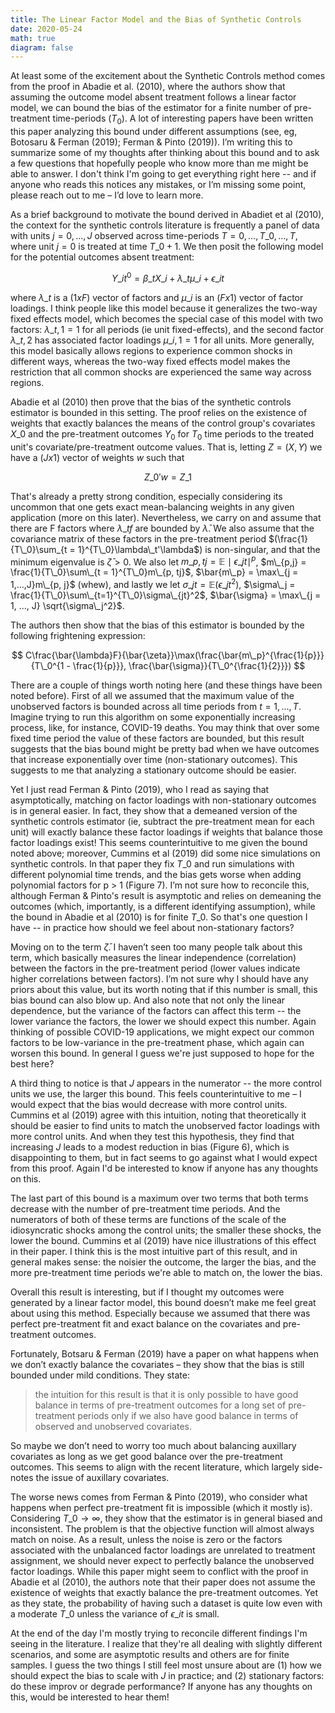 ```yaml
---
title: The Linear Factor Model and the Bias of Synthetic Controls
date: 2020-05-24
math: true
diagram: false
---
```

At least some of the excitement about the Synthetic Controls method comes from the proof in Abadie et al. (2010), where the authors show that assuming the outcome model absent treatment follows a linear factor model, we can bound the bias of the estimator for a finite number of pre-treatment time-periods ($T_0$). A lot of interesting papers have been written this paper analyzing this bound under different assumptions (see, eg, Botosaru & Ferman (2019); Ferman & Pinto (2019)). I’m writing this to summarize some of my thoughts after thinking about this bound and to ask a few questions that hopefully people who know more than me might be able to answer. I don't think I'm going to get everything right here -- and if anyone who reads this notices any mistakes, or I’m missing some point, please reach out to me – I’d love to learn more.

As a brief background to motivate the bound derived in Abadiet et al (2010), the context for the synthetic controls literature is frequently a panel of data with units $j = 0, ..., J$ observed across time-periods $T = 0, ..., T\_0, ..., T$, where unit $j = 0$ is treated at time $T\_0 + 1$. We then posit the following model for the potential outcomes absent treatment:

$$
Y\_{it}^0 = \beta\_tX\_i + \lambda\_t\mu\_i + \epsilon\_{it}
$$

where $\lambda\_t$ is a $(1 x F)$ vector of factors and $\mu\_i$ is an $(F x 1)$ vector of factor loadings. I think people like this model because it generalizes the two-way fixed effects model, which becomes the special case of this model with two factors: $\lambda\_{t, 1} = 1$ for all periods (ie unit fixed-effects), and the second factor $\lambda\_{t, 2}$ has associated factor loadings $\mu\_{i, 1} = 1$ for all units. More generally, this model basically allows regions to experience common shocks in different ways, whereas the two-way fixed effects model makes the restriction that all common shocks are experienced the same way across regions.

Abadie et al (2010) then prove that the bias of the synthetic controls estimator is bounded in this setting. The proof relies on the existence of weights that exactly balances the means of the control group's covariates $X\_0$ and the pre-treatment outcomes $Y_0$ for $T_0$ time periods to the treated unit's covariate/pre-treatment outcome values. That is, letting $Z = (X, Y)$ we have a $(J x 1)$ vector of weights $w$ such that 

$$
Z\_0'w = Z\_1
$$

That's already a pretty strong condition, especially considering its uncommon that one gets exact mean-balancing weights in any given application (more on this later). Nevertheless, we carry on and assume that there are F factors where $\lambda\_{tf}$ are bounded by $\bar{\lambda}$. We also assume that the covariance matrix of these factors in the pre-treatment period $(\frac{1}{T\_0}\sum_{t = 1}^{T\_0}\lambda\_t'\lambda$) is non-singular, and that the minimum eigenvalue is $\bar{\zeta} > 0$. We also let $m\_{p, tj} = \mathbb{E}\mid\epsilon\_{jt}\mid^p$, $m\_{p,j} = \frac{1}{T\_0}\sum\_{t = 1}^{T\_0}m\_{p, tj}$, $\bar{m\_p} = \max\_{j = 1,...,J}m\_{p, j}$ (whew), and lastly we let $\sigma\_{jt} = \mathbb{E}(\epsilon\_{jt}^2)$, $\sigma\_j = \frac{1}{T\_0}\sum\_{t=1}^{T\_0}\sigma\_{jt}^2$, $\bar{\sigma} = \max\_{j = 1, ..., J} \sqrt{\sigma\_j^2}$.

The authors then show that the bias of this estimator is bounded by the following frightening expression:

$$
C\frac{\bar{\lambda}F}{\bar{\zeta}}\max(\frac{\bar{m\_p}^{\frac{1}{p}}}{T\_0^{1 - \frac{1}{p}}}, \frac{\bar{\sigma}}{T\_0^{\frac{1}{2}}})
$$ 

There are a couple of things worth noting here (and these things have been noted before). First of all we assumed that the maximum value of the unobserved factors is bounded across all time periods from $t = 1,..., T$. Imagine trying to run this algorithm on some exponentially increasing process, like, for instance, COVID-19 deaths. You may think that over some fixed time period the value of these factors are bounded, but this result suggests that the bias bound might be pretty bad when we have outcomes that increase exponentially over time (non-stationary outcomes). This suggests to me that analyzing a stationary outcome should be easier. 

Yet I just read Ferman & Pinto (2019), who I read as saying that asymptotically, matching on factor loadings with non-stationary outcomes is in general easier. In fact, they show that a demeaned version of the synthetic controls estimator (ie, subtract the pre-treatment mean for each unit) will exactly balance these factor loadings if weights that balance those factor loadings exist! This seems counterintuitive to me given the bound noted above; moreover, Cummins et al (2019) did some nice simulations on synthetic controls. In that paper they fix $T\_0$ and run simulations with different polynomial time trends, and the bias gets worse when adding polynomial factors for p > 1 (Figure 7). I’m not sure how to reconcile this, although Ferman & Pinto's result is asymptotic and relies on demeaning the outcomes (which, importantly, is a different identifying assumption), while the bound in Abadie et al (2010) is for finite $T\_0$. So that's one question I have -- in practice how should we feel about non-stationary factors?

Moving on to the term $\bar{\zeta}$. I haven’t seen too many people talk about this term, which basically measures the linear independence (correlation) between the factors in the pre-treatment period (lower values indicate higher correlations between factors). I’m not sure why I should have any priors about this value, but its worth noting that if this number is small, this bias bound can also blow up. And also note that not only the linear dependence, but the variance of the factors can affect this term -- the lower variance the factors, the lower we should expect this number. Again thinking of possible COVID-19 applications, we might expect our common factors to be low-variance in the pre-treatment phase, which again can worsen this bound. In general I guess we're just supposed to hope for the best here?

A third thing to notice is that $J$ appears in the numerator -- the more control units we use, the larger this bound. This feels counterintuitive to me – I would expect that the bias would decrease with more control units. Cummins et al (2019) agree with this intuition, noting that theoretically it should be easier to find units to match the unobserved factor loadings with more control units. And when they test this hypothesis, they find that increasing $J$ leads to a modest reduction in bias (Figure 6), which is disappointing to them, but in fact seems to go against what I would expect from this proof. Again I'd be interested to know if anyone has any thoughts on this.

The last part of this bound is a maximum over two terms that both terms decrease with the number of pre-treatment time periods. And the numerators of both of these terms are functions of the scale of the idiosyncratic shocks among the control units; the smaller these shocks, the lower the bound. Cummins et al (2019) have nice illustrations of this effect in their paper. I think this is the most intuitive part of this result, and in general makes sense: the noisier the outcome, the larger the bias, and the more pre-treatment time periods we're able to match on, the lower the bias.

Overall this result is interesting, but if I thought my outcomes were generated by a linear factor model, this bound doesn’t make me feel great about using this method. Especially because we assumed that there was perfect pre-treatment fit and exact balance on the covariates and pre-treatment outcomes. 

Fortunately, Botsaru & Ferman (2019) have a paper on what happens when we don’t exactly balance the covariates – they show that the bias is still bounded under mild conditions. They state:

> the intuition for this result is that it is only possible to have good balance in terms of pre-treatment outcomes for a long set of  pre-treatment periods only if we also have good balance in terms of observed and unobserved covariates.

So maybe we don’t need to worry too much about balancing auxillary covariates as long as we get good balance over the pre-treatment outcomes. This seems to align with the recent literature, which largely side-notes the issue of auxillary covariates.

The worse news comes from Ferman & Pinto (2019), who consider what happens when perfect pre-treatment fit is impossible (which it mostly is). Considering $T\_0 \to \infty$, they show that the estimator is in general biased and inconsistent. The problem is that the objective function will almost always match on noise. As a result, unless the noise is zero or the factors associated with the unbalanced factor loadings are unrelated to treatment assignment, we should never expect to perfectly balance the unobserved factor loadings. While this paper might seem to conflict with the proof in Abadie et al (2010), the authors note that their paper does not assume the existence of weights that exactly balance the pre-treatment outcomes. Yet as they state, the probability of having such a dataset is quite low even with a moderate $T\_0$ unless the variance of $\epsilon\_{it}$ is small.

At the end of the day I'm mostly trying to reconcile different findings I'm seeing in the literature. I realize that they're all dealing with slightly different scenarios, and some are asymptotic results and others are for finite samples. I guess the two things I still feel most unsure about are (1) how we should expect the bias to scale with $J$ in practice; and (2) stationary factors: do these improv or degrade performance? If anyone has any thoughts on this, would be interested to hear them!


